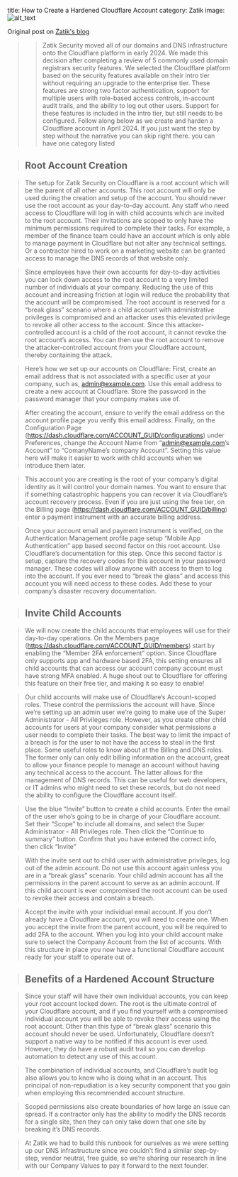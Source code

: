 title: How to Create a Hardened Cloudflare Account
category: Zatik
image: ![alt_text]({static}/images/Zatik-text.png)

Original post on [Zatik's blog](https://www.zatik.io/blog/how-to-create-a-hardened-cloudflare-account)

>> Zatik Security moved all of our domains and DNS infrastructure onto the Cloudflare platform in early 2024. We made this decision after completing a review of 5 commonly used domain registrars security features. We selected the Cloudflare platform based on the security features available on their intro tier without requiring an upgrade to the enterprise tier. These features are strong two factor authentication,  support for multiple users with role-based access controls, in-account audit trails, and the ability to log out other users. Support for these features is included in the intro tier, but still needs to be configured. Follow along below as we create and harden a Cloudflare account in April 2024. If you just want the step by step without the narrative you can skip right there. 
you can have one category listed 

> ## Root Account Creation

> The setup for Zatik Security on Cloudflare is a root account which will be the parent of all other accounts. This root account will only be used during the creation and setup of the account. You should never use the root account as your day-to-day account. Any staff who need access to Cloudflare will log in with child accounts which are invited to the root account. Their invitations are scoped to only have the minimum permissions required to complete their tasks. For example, a member of the finance team could have an account which is only able to manage payment in Cloudflare but not alter any technical settings. Or a contractor hired to work on a marketing website can be granted access to manage the DNS records of that website only. 

> Since employees have their own accounts for day-to-day activities you can lock down access to the root account to a very limited number of individuals at your company. Reducing the use of this account and increasing friction at login will reduce the probability that the account will be compromised. The root account is reserved for a “break glass” scenario where a child account with administrative privileges is compromised and an attacker uses this elevated privilege to revoke all other access to the account. Since this attacker-controlled account is a child of the root account, it cannot revoke the root account’s access. You can then use the root account to remove the attacker-controlled account from your Cloudflare account, thereby containing the attack.

> Here’s how we set up our accounts on Cloudflare: First, create an email address that is not associated with a specific user at your company, such as, admin@example.com. Use this email address to create a new account at Cloudflare. Store the password in the password manager that your company makes use of. 

> After creating the account, ensure to verify the email address on the account profile page you verify this email address. Finally, on the Configuration Page (https://dash.cloudflare.com/ACCOUNT_GUID/configurations) under Preferences, change the Account Name from “admin@example.com’s Account” to “ComanyName’s company Account”. Setting this value here will make it easier to work with child accounts when we introduce them later.

> This account you are creating is the root of your company’s digital identity as it will control your domain names. You want to ensure that if something catastrophic happens you can recover it via Cloudflare’s account recovery process. Even if you are just using the free tier, on the Billing page (https://dash.cloudflare.com/ACCOUNT_GUID/billing) enter a payment instrument with an accurate billing address.

> Once your account email and payment instrument is verified, on the Authentication Management profile page setup “Mobile App Authentication” app based second factor on this root account. Use Cloudflare’s documentation for this step. Once this second factor is setup, capture the recovery codes for this account in your password manager. These codes will allow anyone with access to them to log into the account. If you ever need to “break the glass” and access this account you will need access to these codes. Add these to your company’s disaster recovery documentation.

> ## Invite Child Accounts

> We will now create the child accounts that employees will use for their day-to-day operations. On the Members page (https://dash.cloudflare.com/ACCOUNT_GUID/members) start by enabling the “Member 2FA enforcement” option. Since Cloudflare only supports app and hardware based 2FA, this setting ensures all child accounts that can access our account company account must have strong MFA enabled. A huge shout out to Cloudflare for offering this feature on their free tier, and making it so easy to enable! 

> Our child accounts will make use of Cloudflare’s Account-scoped roles. These control the permissions the account will have. Since we’re setting up an admin user we’re going to make use of the Super Administrator - All Privileges role. However, as you create other child accounts for users at your company consider what permissions a user needs to complete their tasks. The best way to limit the impact of a breach is for the user to not have the access to steal in the first place. Some useful roles to know about at the Billing and DNS roles. The former only can only edit billing information on the account, great to allow your finance people to manage an account without having any technical access to the account. The latter allows for the management of DNS records. This can be useful for web developers, or IT admins who might need to set these records, but do not need the ability to configure the Cloudflare account itself. 

> Use the  blue “Invite” button to create a child accounts. Enter the email of the user who’s going to be in charge of your Cloudflare account. Set their “Scope” to include all domains, and select the Super Administrator - All Privileges role. Then click the “Continue to summary” button. Confirm that you have entered the correct info, then click “Invite” 

> With the invite sent out to child user with administrative privileges, log out of the admin account. Do not use this account again unless you are in a “break glass” scenario. Your child admin account has all the permissions in the parent account to serve as an admin account. If this child account is ever compromised the root account can be used to revoke their access and contain a breach. 

> Accept the invite with your individual email account. If you don’t already have a Cloudflare account, you will need to create one. When you accept the invite from the parent account, you will be required to add 2FA to the account. When you log into your child account make sure to select the Company Account from the list of accounts. With this structure in place you now have a functional Cloudflare account ready for your staff to operate out of.

> ## Benefits of a Hardened Account Structure 

> Since your staff will have their own individual accounts, you can keep your root account locked down. The root is the ultimate control of your Cloudflare account, and if you find yourself with a compromised individual account you will be able to revoke their access using the root account. Other than this type of “break glass” scenario this account should never be used. Unfortunately, Cloudflare doesn’t support a native way to be notified if this account is ever used. However, they do have a robust audit trail so you can develop automation to detect any use of this account. 

> The combination of individual accounts, and Cloudflare’s audit log also allows you to know who is doing what in an account. This principal of non-repudiation is a key security component that you gain when employing this recommended account structure.

> Scoped permissions also create boundaries of how large an issue can spread. If a contractor only has the ability to modify the DNS records for a single site, then they can only take down that one site by breaking it’s DNS records. 

> At Zatik we had to build this runbook for ourselves as we were setting up our DNS infrastructure since we couldn’t find a similar step-by-step, vendor neutral, free guide, so we’re sharing our research in line with our Company Values to pay it forward to the next founder.  

